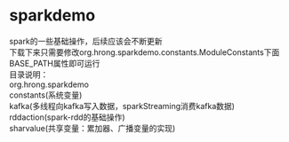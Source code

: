 # sparkdemo
spark的一些基础操作，后续应该会不断更新     
下载下来只需要修改org.hrong.sparkdemo.constants.ModuleConstants下面BASE_PATH属性即可运行    
目录说明：    
    org.hrong.sparkdemo    
        constants(系统变量)   
        kafka(多线程向kafka写入数据，sparkStreaming消费kafka数据)     
        rddaction(spark-rdd的基础操作)       
        sharvalue(共享变量：累加器、广播变量的实现)         
        